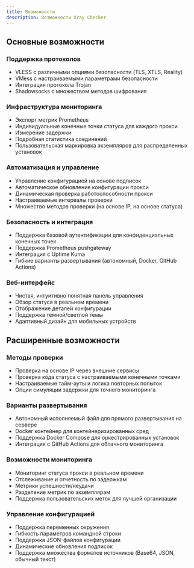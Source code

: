 ```yaml
---
title: Возможности
description: Возможности Xray Checker
---
```


## Основные возможности

### Поддержка протоколов

- VLESS с различными опциями безопасности (TLS, XTLS, Reality)
- VMess с настраиваемыми параметрами безопасности
- Интеграция протокола Trojan
- Shadowsocks с множеством методов шифрования

### Инфраструктура мониторинга

- Экспорт метрик Prometheus
- Индивидуальные конечные точки статуса для каждого прокси
- Измерение задержки
- Подробная статистика соединений
- Пользовательская маркировка экземпляров для распределенных установок

### Автоматизация и управление

- Управление конфигурацией на основе подписок
- Автоматическое обновление конфигурации прокси
- Динамическая проверка работоспособности прокси
- Настраиваемые интервалы проверки
- Множество методов проверки (на основе IP, на основе статуса)

### Безопасность и интеграция

- Поддержка базовой аутентификации для конфиденциальных конечных точек
- Поддержка Prometheus pushgateway
- Интеграция с Uptime Kuma
- Гибкие варианты развертывания (автономный, Docker, GitHub Actions)

### Веб-интерфейс

- Чистая, интуитивно понятная панель управления
- Обзор статуса в реальном времени
- Отображение деталей конфигурации
- Поддержка темной/светлой темы
- Адаптивный дизайн для мобильных устройств

## Расширенные возможности

### Методы проверки

- Проверка на основе IP через внешние сервисы
- Проверка кода статуса с настраиваемыми конечными точками
- Настраиваемые тайм-ауты и логика повторных попыток
- Опции симуляции задержки для точного мониторинга

### Варианты развертывания

- Автономный исполняемый файл для прямого развертывания на сервере
- Docker контейнер для контейнеризированных сред
- Поддержка Docker Compose для оркестрированных установок
- Интеграция с GitHub Actions для облачного мониторинга

### Возможности мониторинга

- Мониторинг статуса прокси в реальном времени
- Отслеживание и отчетность по задержкам
- Метрики успешности/неудачи
- Разделение метрик по экземплярам
- Поддержка пользовательских меток для лучшей организации

### Управление конфигурацией

- Поддержка переменных окружения
- Гибкость параметров командной строки
- Поддержка JSON-файлов конфигурации
- Динамические обновления подписок
- Поддержка множества форматов источников (Base64, JSON, обычный текст)

